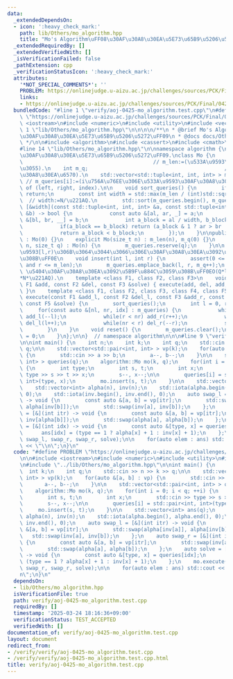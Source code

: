 ```yaml
---
data:
  _extendedDependsOn:
  - icon: ':heavy_check_mark:'
    path: lib/Others/mo_algorithm.hpp
    title: "Mo's Algorithm\uFF08\u30AF\u30A8\u30EA\u5E73\u65B9\u5206\u5272\uFF09"
  _extendedRequiredBy: []
  _extendedVerifiedWith: []
  _isVerificationFailed: false
  _pathExtension: cpp
  _verificationStatusIcon: ':heavy_check_mark:'
  attributes:
    '*NOT_SPECIAL_COMMENTS*': ''
    PROBLEM: https://onlinejudge.u-aizu.ac.jp/challenges/sources/PCK/Final/0425
    links:
    - https://onlinejudge.u-aizu.ac.jp/challenges/sources/PCK/Final/0425
  bundledCode: "#line 1 \"verify/aoj-0425-mo_algorithm.test.cpp\"\n#define PROBLEM\
    \ \"https://onlinejudge.u-aizu.ac.jp/challenges/sources/PCK/Final/0425\"\n\n#include\
    \ <iostream>\n#include <numeric>\n#include <utility>\n#include <vector>\n\n#line\
    \ 1 \"lib/Others/mo_algorithm.hpp\"\n\n\n\n/**\n * @brief Mo's Algorithm\uFF08\
    \u30AF\u30A8\u30EA\u5E73\u65B9\u5206\u5272\uFF09\n * @docs docs/Others/mo_algorithm.md\n\
    \ */\n\n#include <algorithm>\n#include <cassert>\n#include <cmath>\n#include <tuple>\n\
    #line 14 \"lib/Others/mo_algorithm.hpp\"\n\nnamespace algorithm {\n\n// Mo's Algorithm\uFF08\
    \u30AF\u30A8\u30EA\u5E73\u65B9\u5206\u5272\uFF09.\nclass Mo {\n    int m_len;\
    \                                          // m_len:=(\u533A\u9593\u306E\u9577\
    \u3055).\n    int m_q;                                            // m_q:=(\u30AF\
    \u30A8\u30EA\u6570).\n    std::vector<std::tuple<int, int, int> > m_queries; \
    \ // m_queries[i]:=(i\u756A\u76EE\u306E\u533A\u9593\u30AF\u30A8\u30EA). tuple\
    \ of (left, right, index).\n\n    void sort_queries() {\n        if(m_q == 0)\
    \ return;\n        const int width = std::max(m_len / (int)std::sqrt(m_q), 1);\
    \  // width:=N/\u221AQ.\n        std::sort(m_queries.begin(), m_queries.end(),\
    \ [&width](const std::tuple<int, int, int> &a, const std::tuple<int, int, int>\
    \ &b) -> bool {\n            const auto &[al, ar, _] = a;\n            const auto\
    \ &[bl, br, __] = b;\n            int a_block = al / width, b_block = bl / width;\n\
    \            if(a_block == b_block) return (a_block & 1 ? ar > br : ar < br);\n\
    \            return a_block < b_block;\n        });\n    }\n\npublic:\n    Mo()\
    \ : Mo(0) {}\n    explicit Mo(size_t n) : m_len(n), m_q(0) {}\n    explicit Mo(size_t\
    \ n, size_t q) : Mo(n) {\n        m_queries.reserve(q);\n    }\n\n    // \u533A\
    \u9593[l,r)\u306B\u3064\u3044\u3066\u306E\u30AF\u30A8\u30EA\u3092\u8FFD\u52A0\u3059\
    \u308B\uFF0E\n    void insert(int l, int r) {\n        assert(0 <= l and l < r\
    \ and r <= m_len);\n        m_queries.emplace_back(l, r, m_q++);\n    }\n    //\
    \ \u5404\u30AF\u30A8\u30EA\u3092\u5B9F\u884C\u3059\u308B\uFF0EO(Q*logQ+\u03B1\
    *N*\u221AQ).\n    template <class F1, class F2, class F3>\n    void execute(const\
    \ F1 &add, const F2 &del, const F3 &solve) { execute(add, del, add, del, solve);\
    \ }\n    template <class F1, class F2, class F3, class F4, class F5>\n    void\
    \ execute(const F1 &add_l, const F2 &del_l, const F3 &add_r, const F4 &del_r,\
    \ const F5 &solve) {\n        sort_queries();\n        int l = 0, r = 0;\n   \
    \     for(const auto &[nl, nr, idx] : m_queries) {\n            while(nl < l)\
    \ add_l(--l);\n            while(r < nr) add_r(r++);\n            while(l < nl)\
    \ del_l(l++);\n            while(nr < r) del_r(--r);\n            solve(idx);\n\
    \        }\n    }\n    void reset() {\n        m_queries.clear();\n        m_q\
    \ = 0;\n    }\n};\n\n}  // namespace algorithm\n\n\n#line 9 \"verify/aoj-0425-mo_algorithm.test.cpp\"\
    \n\nint main() {\n    int n;\n    int k;\n    int q;\n    std::cin >> n >> k >>\
    \ q;\n\n    std::vector<std::pair<int, int> > vp(k);\n    for(auto &[a, b] : vp)\
    \ {\n        std::cin >> a >> b;\n        a--, b--;\n    }\n\n    std::vector<std::pair<int,\
    \ int> > queries(q);\n    algorithm::Mo mo(k, q);\n    for(int i = 0; i < q; ++i)\
    \ {\n        int type;\n        int s, t;\n        int x;\n        std::cin >>\
    \ type >> s >> t >> x;\n        s--, x--;\n\n        queries[i] = std::pair<int,\
    \ int>(type, x);\n        mo.insert(s, t);\n    }\n\n    std::vector<int> ans(q);\n\
    \    std::vector<int> alpha(n), inv(n);\n    std::iota(alpha.begin(), alpha.end(),\
    \ 0);\n    std::iota(inv.begin(), inv.end(), 0);\n    auto swap_l = [&](int itr)\
    \ -> void {\n        const auto &[a, b] = vp[itr];\n        std::swap(alpha[inv[a]],\
    \ alpha[inv[b]]);\n        std::swap(inv[a], inv[b]);\n    };\n    auto swap_r\
    \ = [&](int itr) -> void {\n        const auto &[a, b] = vp[itr];\n        std::swap(inv[alpha[a]],\
    \ inv[alpha[b]]);\n        std::swap(alpha[a], alpha[b]);\n    };\n    auto solve\
    \ = [&](int idx) -> void {\n        const auto &[type, x] = queries[idx];\n  \
    \      ans[idx] = (type == 1 ? alpha[x] + 1 : inv[x] + 1);\n    };\n    mo.execute(swap_l,\
    \ swap_l, swap_r, swap_r, solve);\n\n    for(auto elem : ans) std::cout << elem\
    \ << \"\\n\";\n}\n"
  code: "#define PROBLEM \"https://onlinejudge.u-aizu.ac.jp/challenges/sources/PCK/Final/0425\"\
    \n\n#include <iostream>\n#include <numeric>\n#include <utility>\n#include <vector>\n\
    \n#include \"../lib/Others/mo_algorithm.hpp\"\n\nint main() {\n    int n;\n  \
    \  int k;\n    int q;\n    std::cin >> n >> k >> q;\n\n    std::vector<std::pair<int,\
    \ int> > vp(k);\n    for(auto &[a, b] : vp) {\n        std::cin >> a >> b;\n \
    \       a--, b--;\n    }\n\n    std::vector<std::pair<int, int> > queries(q);\n\
    \    algorithm::Mo mo(k, q);\n    for(int i = 0; i < q; ++i) {\n        int type;\n\
    \        int s, t;\n        int x;\n        std::cin >> type >> s >> t >> x;\n\
    \        s--, x--;\n\n        queries[i] = std::pair<int, int>(type, x);\n   \
    \     mo.insert(s, t);\n    }\n\n    std::vector<int> ans(q);\n    std::vector<int>\
    \ alpha(n), inv(n);\n    std::iota(alpha.begin(), alpha.end(), 0);\n    std::iota(inv.begin(),\
    \ inv.end(), 0);\n    auto swap_l = [&](int itr) -> void {\n        const auto\
    \ &[a, b] = vp[itr];\n        std::swap(alpha[inv[a]], alpha[inv[b]]);\n     \
    \   std::swap(inv[a], inv[b]);\n    };\n    auto swap_r = [&](int itr) -> void\
    \ {\n        const auto &[a, b] = vp[itr];\n        std::swap(inv[alpha[a]], inv[alpha[b]]);\n\
    \        std::swap(alpha[a], alpha[b]);\n    };\n    auto solve = [&](int idx)\
    \ -> void {\n        const auto &[type, x] = queries[idx];\n        ans[idx] =\
    \ (type == 1 ? alpha[x] + 1 : inv[x] + 1);\n    };\n    mo.execute(swap_l, swap_l,\
    \ swap_r, swap_r, solve);\n\n    for(auto elem : ans) std::cout << elem << \"\\\
    n\";\n}\n"
  dependsOn:
  - lib/Others/mo_algorithm.hpp
  isVerificationFile: true
  path: verify/aoj-0425-mo_algorithm.test.cpp
  requiredBy: []
  timestamp: '2025-03-24 18:16:36+09:00'
  verificationStatus: TEST_ACCEPTED
  verifiedWith: []
documentation_of: verify/aoj-0425-mo_algorithm.test.cpp
layout: document
redirect_from:
- /verify/verify/aoj-0425-mo_algorithm.test.cpp
- /verify/verify/aoj-0425-mo_algorithm.test.cpp.html
title: verify/aoj-0425-mo_algorithm.test.cpp
---
```

